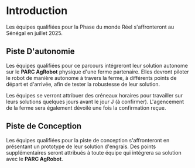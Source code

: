 # Introduction

Les équipes qualifiées pour la Phase du monde Réel s'affronteront au Sénégal en juillet 2025.

## Piste D'autonomie

Les équipes qualifiées pour ce parcours intégreront leur solution autonome sur le **PARC AgRobot** physique d'une ferme partenaire. Elles devront piloter le robot de manière autonome à travers la ferme, à différents points de départ et d'arrivée, afin de tester la robustesse de leur solution.

Les équipes se verront attribuer des créneaux horaires pour travailler sur leurs solutions quelques jours avant le jour J (à confirmer). L'agencement de la ferme sera également dévoilé une fois la confirmation reçue.

## Piste de Conception

Les équipes qualifiées pour la piste de conception s'affronteront en présentant un prototype de leur solution d'engrais. Des points supplémentaires seront attribués à toute équipe qui intégrera sa solution avec le **PARC AgRobot**.

